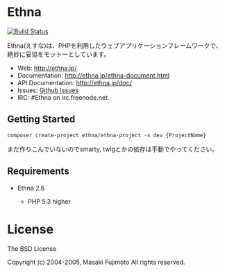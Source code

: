 # Ethna

[![Build Status](https://travis-ci.org/ethna/ethna.png?branch=master)](https://travis-ci.org/ethna/ethna)

Ethna(えすな)は、PHPを利用したウェブアプリケーションフレームワークで、絶妙に妥協をモットーとしています。

* Web: http://ethna.jp/
* Documentation:  http://ethna.jp/ethna-document.html
* API Documentation: http://ethna.jp/doc/
* Issues: [Github Issues](https://github.com/ethna/ethna/issues)
* IRC: #Ethna on irc.freenode.net.

Getting Started
---------------

````
composer create-project ethna/ethna-project -s dev {ProjectName}
````

まだ作りこんでいないのでsmarty, twigとかの依存は手動でやってください。


Requirements
--------------

* Ethna 2.6

  * PHP 5.3 higher

# License

The BSD License

Copyright (c) 2004-2005, Masaki Fujimoto All rights reserved.